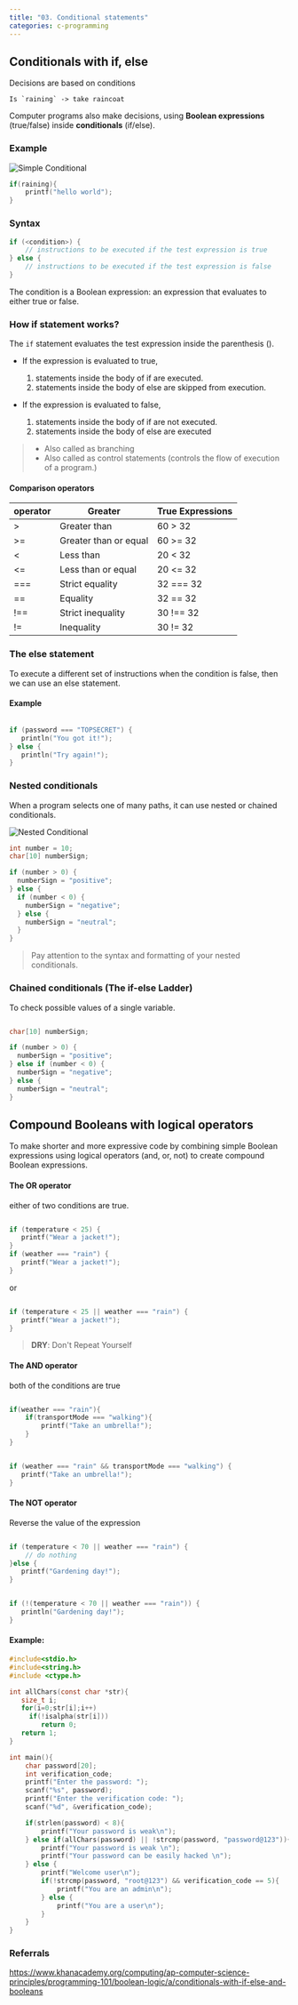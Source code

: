 ```yaml
---
title: "03. Conditional statements"
categories: c-programming
---
```


## Conditionals with if, else

Decisions are based on conditions

    Is `raining` -> take raincoat

Computer programs also make decisions, using **Boolean expressions** (true/false) inside **conditionals** (if/else).

### Example

![Simple Conditional](/images/simple-conditions.png)

```c
if(raining){
    printf("hello world");
}
```

### Syntax

```c
if (<condition>) {
    // instructions to be executed if the test expression is true
} else {
    // instructions to be executed if the test expression is false
}
```

The condition is a Boolean expression: an expression that evaluates to either true or false.

### How if statement works?

The `if` statement evaluates the test expression inside the parenthesis ().

- If the expression is evaluated to true,

  1. statements inside the body of if are executed.
  2. statements inside the body of else are skipped from execution.

- If the expression is evaluated to false,

  1. statements inside the body of if are not executed.
  2. statements inside the body of else are executed

> - Also called as branching
> - Also called as control statements (controls the flow of execution of a program.)

#### Comparison operators

| operator | Greater               | True Expressions |
| -------- | --------------------- | ---------------- |
| >        | Greater than          | 60 > 32          |
| >=       | Greater than or equal | 60 >= 32         |
| <        | Less than             | 20 < 32          |
| <=       | Less than or equal    | 20 <= 32         |
| ===      | Strict equality       | 32 === 32        |
| ==       | Equality              | 32 == 32         |
| !==      | Strict inequality     | 30 !== 32        |
| !=       | Inequality            | 30 != 32         |

### The else statement

To execute a different set of instructions when the condition is false, then we can use an else statement.

#### Example

```c

if (password === "TOPSECRET") {
   println("You got it!");
} else {
   println("Try again!");
}

```

### Nested conditionals

When a program selects one of many paths, it can use nested or chained conditionals.

![Nested Conditional](/images/nested-conditions.png)

```c
int number = 10;
char[10] numberSign;

if (number > 0) {
  numberSign = "positive";
} else {
  if (number < 0) {
    numberSign = "negative";
  } else {
    numberSign = "neutral";
  }
}

```

> Pay attention to the syntax and formatting of your nested conditionals.

### Chained conditionals (The if-else Ladder)

To check possible values of a single variable.

```c

char[10] numberSign;

if (number > 0) {
  numberSign = "positive";
} else if (number < 0) {
  numberSign = "negative";
} else {
  numberSign = "neutral";
}
```

## Compound Booleans with logical operators

To make shorter and more expressive code by combining simple Boolean expressions using logical operators (and, or, not) to create compound Boolean expressions.

#### The OR operator

either of two conditions are true.

```c

if (temperature < 25) {
   printf("Wear a jacket!");
}
if (weather === "rain") {
   printf("Wear a jacket!");
}

```

or

```c

if (temperature < 25 || weather === "rain") {
   printf("Wear a jacket!");
}

```

> **DRY**: Don't Repeat Yourself

#### The AND operator

both of the conditions are true

```c

if(weather === "rain"){
    if(transportMode === "walking"){
        printf("Take an umbrella!");
    }
}

```

```c

if (weather === "rain" && transportMode === "walking") {
   printf("Take an umbrella!");
}
```

#### The NOT operator

Reverse the value of the expression

```c

if (temperature < 70 || weather === "rain") {
    // do nothing
}else {
   printf("Gardening day!");
}
```

```c

if (!(temperature < 70 || weather === "rain")) {
   println("Gardening day!");
}
```

#### Example:

```c
#include<stdio.h>
#include<string.h>
#include <ctype.h>

int allChars(const char *str){
   size_t i;
   for(i=0;str[i];i++)
     if(!isalpha(str[i]))
        return 0;
   return 1;
}

int main(){
    char password[20];
    int verification_code;
    printf("Enter the password: ");
    scanf("%s", password);
    printf("Enter the verification code: ");
    scanf("%d", &verification_code);

    if(strlen(password) < 8){
        printf("Your password is weak\n");
    } else if(allChars(password) || !strcmp(password, "password@123")){
        printf("Your password is weak \n");
        printf("Your password can be easily hacked \n");
    } else {
        printf("Welcome user\n");
        if(!strcmp(password, "root@123") && verification_code == 5){
            printf("You are an admin\n");
        } else {
            printf("You are a user\n");
        }
    }
}

```

### Referrals

https://www.khanacademy.org/computing/ap-computer-science-principles/programming-101/boolean-logic/a/conditionals-with-if-else-and-booleans
